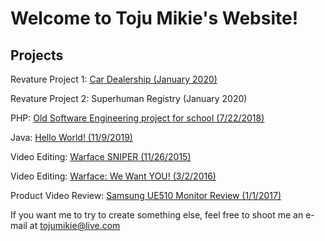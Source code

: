 # Welcome to Toju Mikie's Website!
## Projects

Revature Project 1: [Car Dealership (January 2020)](./carDealership.md)

Revature Project 2: Superhuman Registry (January 2020)

PHP:  [Old Software Engineering project for school (7/22/2018)](./old-software-engineering-project-from-school.md)

Java: [Hello World! (11/9/2019)](https://github.com/tojumikie/website/blob/master/HelloWorld.java)

Video Editing: [Warface SNIPER (11/26/2015)](https://www.youtube.com/watch?v=mRKzsD57yos)

Video Editing: [Warface: We Want YOU! (3/2/2016)](https://www.youtube.com/watch?v=taqZWEp3K6E)

Product Video Review: [Samsung UE510 Monitor Review (1/1/2017)](https://www.youtube.com/watch?v=Psw4nXWnmWQ) 


If you want me to try to create something else, feel free to shoot me an e-mail at tojumikie@live.com
